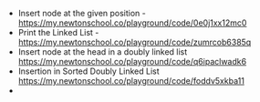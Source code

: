 - Insert node at the given position - https://my.newtonschool.co/playground/code/0e0j1xx12mc0
- Print the Linked List - https://my.newtonschool.co/playground/code/zumrcob6385q
- Insert node at the head in a doubly linked list https://my.newtonschool.co/playground/code/q6ipaclwadk6
- Insertion in Sorted Doubly Linked List https://my.newtonschool.co/playground/code/foddv5xkba11
- 